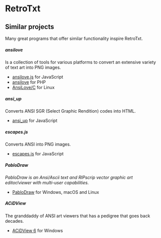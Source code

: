 # RetroTxt
## Similar projects

Many great programs that offer similar functionality inspire RetroTxt.

##### ansilove
Is a collection of tools for various platforms to convert an extensive variety of text art into PNG images.
- [ansilove.js](http://ansilove.github.io/ansilove.js/) for JavaScript
- [ansilove](http://www.ansilove.org/) for PHP
- [AnsiLove/C](https://github.com/ansilove/ansilove) for Linux

##### ansi_up
Converts ANSI SGR (Select Graphic Rendition) codes into HTML.
- [ansi_up](https://github.com/drudru/ansi_up) for JavaScript

##### escapes.js
Converts ANSI into PNG images.
- [escapes.js](https://github.com/atdt/escapes.js) for JavaScript

##### PabloDraw
_PabloDraw is an Ansi/Ascii text and RIPscrip vector graphic art editor/viewer with multi-user capabilities._
- [PabloDraw](http://picoe.ca/products/pablodraw/) for Windows, macOS and Linux

##### ACiDView
The granddaddy of ANSI art viewers that has a pedigree that goes back decades.
- [ACiDView 6](https://defacto2.net/file/detail/a83d5d) for Windows
